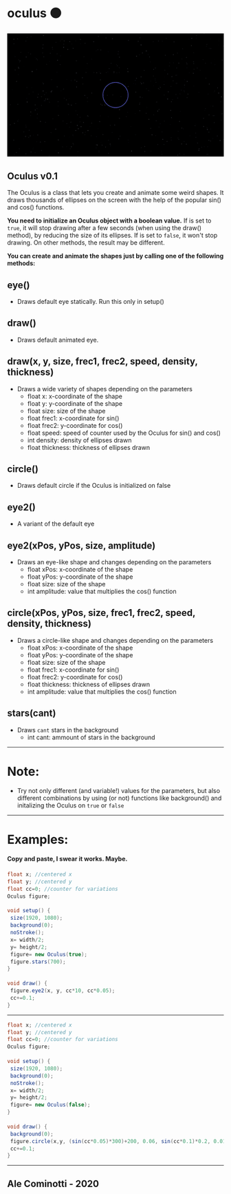 # oculus :black_circle:

![Oculus](https://raw.githubusercontent.com/alecominotti/oculus/master/eye.gif)

## Oculus v0.1

The Oculus is a class that lets you create and animate some weird shapes.
It draws thousands of ellipses on the screen with the help of the popular sin() and cos() functions.

**You need to initialize an Oculus object with a boolean value.** 
If is set to ```true```, it will stop drawing after a few seconds (when using the draw() method), by reducing the size of its ellipses.
If is set to ```false```, it won't stop drawing.
On other methods, the result may be different.



**You can create and animate the shapes just by calling one of the following methods:**


## eye()
* Draws default eye statically. Run this only in setup()


## draw()
* Draws default animated eye.


## draw(x, y, size, frec1, frec2, speed, density, thickness)
* Draws a wide variety of shapes depending on the parameters
  - float x: x-coordinate of the shape
  - float y: y-coordinate of the shape
  - float size: size of the shape
  - float frec1: x-coordinate for sin()
  - float frec2: y-coordinate for cos()
  - float speed: speed of counter used by the Oculus for sin() and cos()
  - int density: density of ellipses drawn
  - float thickness: thickness of ellipses drawn


## circle()
* Draws default circle if the Oculus is initialized on false


## eye2()
* A variant of the default eye


## eye2(xPos, yPos, size, amplitude)
* Draws an eye-like shape and changes depending on the parameters
  - float xPos: x-coordinate of the shape
  - float yPos: y-coordinate of the shape
  - float size: size of the shape
  - int amplitude: value that multiplies the cos() function



## circle(xPos, yPos, size, frec1, frec2, speed, density, thickness)
* Draws a circle-like shape and changes depending on the parameters
  - float xPos: x-coordinate of the shape
  - float yPos: y-coordinate of the shape
  - float size: size of the shape
  - float frec1: x-coordinate for sin()
  - float frec2: y-coordinate for cos()
  - float thickness: thickness of ellipses drawn
  - int amplitude: value that multiplies the cos() function

## stars(cant)
* Draws ```cant``` stars in the background
  - int cant: ammount of stars in the background

------------------------------------------------------------------------------

# Note:
  - Try not only different (and variable!) values for the parameters, but also different combinations by using (or not) functions like background() and initalizing the Oculus on ```true``` or ```false```

------------------------------------------------------------------------------

# Examples:
#### Copy and paste, I swear it works. Maybe.

 ```java
float x; //centered x
float y; //centered y
float cc=0; //counter for variations
Oculus figure;

void setup() {
  size(1920, 1080);
  background(0);
  noStroke();
  x= width/2;
  y= height/2;
  figure= new Oculus(true);
  figure.stars(700);
}

void draw() {
  figure.eye2(x, y, cc*10, cc*0.05);
  cc+=0.1;
}

```
------------------------------------------------------------------------------
 ```java
float x; //centered x
float y; //centered y
float cc=0; //counter for variations
Oculus figure;

void setup() {
  size(1920, 1080);
  background(0);
  noStroke();
  x= width/2;
  y= height/2;
  figure= new Oculus(false);
}

void draw() {
  background(0); 
  figure.circle(x,y, (sin(cc*0.05)*300)+200, 0.06, sin(cc*0.1)*0.2, 0.01, 0.1);
  cc+=0.1;
}
```

------------------------------------------------------------------------------
**Ale Cominotti - 2020**
------------------------------------------------------------------------------